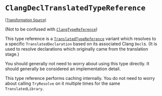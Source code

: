 `ClangDeclTranslatedTypeReference`
===================================================================================================

<small>\[[Transformation Source](../../Biohazrd/#TypeReferences/ClangDeclTranslatedTypeReference.cs)\]</small>

(Not to be confused with [`ClangTypeReference`](ClangTypeReference.md))

This type reference is a [`TranslatedTypeReference`](TranslatedTypeReference.md) variant which resolves to a specific `TranslatedDeclaration` based on its associated Clang `Decl`s. (It is used to resolve declarations which originally came from the translation stage.)

You should generally not need to worry about using this type directly. It should generally be considered an implementation detail.

This type reference performs caching internally. You do not need to worry about calling `TryResolve` on it multiple times for the same `TranslatedLibrary`.
